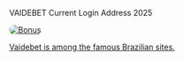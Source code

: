  VAIDEBET Current Login Address 2025 

<a href="https://tipobetcomlive.blogspot.com/" title=" Bonus ">
    <img src="https://5star.media/wp-content/uploads/2024/01/1500x500.jpeg" alt="Bonus " style="max-width:100%; height:auto; border-radius:8px;">

Vaidebet is among the famous Brazilian sites.

